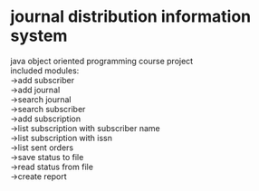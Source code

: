 # journal distribution information system
java object oriented programming course project <br/>
included modules: <br/>
->add subscriber <br/>
->add journal <br/>
->search journal <br/>
->search subscriber <br/>
->add subscription <br/>
->list subscription with subscriber name <br/>
->list subscription with issn <br/>
->list sent orders <br/>
->save status to file <br/>
->read status from file <br/>
->create report <br/>
 
